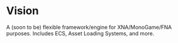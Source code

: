 # Vision
A (soon to be) flexible framework/engine for XNA/MonoGame/FNA purposes. Includes ECS, Asset Loading Systems, and more.
